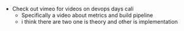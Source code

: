 - Check out vimeo for videos on devops days cali
  - Specifically a video about metrics and build pipeline
  - i think there are two one is theory and other is implementation
